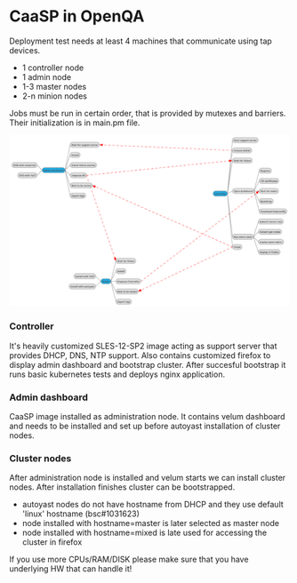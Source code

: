 # CaaSP in OpenQA

Deployment test needs at least 4 machines that communicate using tap devices.
- 1 controller node
- 1 admin node
- 1-3 master nodes
- 2-n minion nodes

Jobs must be run in certain order, that is provided by mutexes and barriers. Their initialization is in main.pm file.

![openqa](/assets/openqa_scheme.png)


### Controller
It's heavily customized SLES-12-SP2 image acting as support server that provides DHCP, DNS, NTP support. Also contains customized firefox to display admin dashboard and bootstrap cluster.
After succesful bootstrap it runs basic kubernetes tests and deploys nginx application.

### Admin dashboard
CaaSP image installed as administration node. It contains velum dashboard and needs to be installed and set up before autoyast installation of cluster nodes.

### Cluster nodes
After administration node is installed and velum starts we can install cluster nodes. After installation finishes cluster can be bootstrapped.

- autoyast nodes do not have hostname from DHCP and they use default 'linux' hostname (bsc#1031623)
- node installed with hostname=master is later selected as master node
- node installed with hostname=mixed is late used for accessing the cluster in firefox

If you use more CPUs/RAM/DISK please make sure that you have underlying HW that can handle it!
